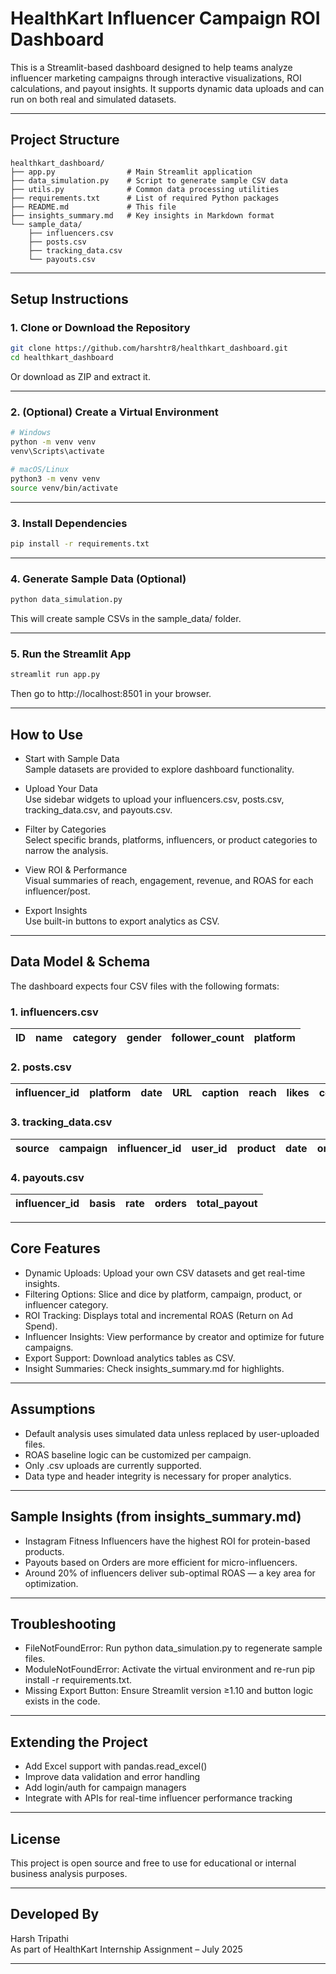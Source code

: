 
# HealthKart Influencer Campaign ROI Dashboard

This is a Streamlit-based dashboard designed to help teams analyze influencer marketing campaigns through interactive visualizations, ROI calculations, and payout insights. It supports dynamic data uploads and can run on both real and simulated datasets.

---

## Project Structure

```
healthkart_dashboard/
├── app.py                # Main Streamlit application
├── data_simulation.py    # Script to generate sample CSV data
├── utils.py              # Common data processing utilities
├── requirements.txt      # List of required Python packages
├── README.md             # This file
├── insights_summary.md   # Key insights in Markdown format
└── sample_data/
    ├── influencers.csv
    ├── posts.csv
    ├── tracking_data.csv
    └── payouts.csv
```

---

## Setup Instructions

### 1. Clone or Download the Repository

```bash
git clone https://github.com/harshtr8/healthkart_dashboard.git
cd healthkart_dashboard
```

Or download as ZIP and extract it.

---

### 2. (Optional) Create a Virtual Environment

```bash
# Windows
python -m venv venv
venv\Scripts\activate

# macOS/Linux
python3 -m venv venv
source venv/bin/activate
```

---

### 3. Install Dependencies

```bash
pip install -r requirements.txt
```

---

### 4. Generate Sample Data (Optional)

```bash
python data_simulation.py
```

This will create sample CSVs in the sample_data/ folder.

---

### 5. Run the Streamlit App

```bash
streamlit run app.py
```

Then go to http://localhost:8501 in your browser.

---

## How to Use

- Start with Sample Data  
  Sample datasets are provided to explore dashboard functionality.

- Upload Your Data  
  Use sidebar widgets to upload your influencers.csv, posts.csv, tracking_data.csv, and payouts.csv.

- Filter by Categories  
  Select specific brands, platforms, influencers, or product categories to narrow the analysis.

- View ROI & Performance  
  Visual summaries of reach, engagement, revenue, and ROAS for each influencer/post.

- Export Insights  
  Use built-in buttons to export analytics as CSV.

---

## Data Model & Schema

The dashboard expects four CSV files with the following formats:

### 1. influencers.csv

| ID | name | category | gender | follower_count | platform |
|----|------|----------|--------|----------------|----------|

### 2. posts.csv

| influencer_id | platform | date | URL | caption | reach | likes | comments |
|---------------|----------|------|-----|---------|-------|-------|----------|

### 3. tracking_data.csv

| source | campaign | influencer_id | user_id | product | date | orders | revenue |
|--------|----------|----------------|---------|---------|------|--------|---------|

### 4. payouts.csv

| influencer_id | basis | rate | orders | total_payout |
|---------------|-------|------|--------|---------------|

---

## Core Features

- Dynamic Uploads: Upload your own CSV datasets and get real-time insights.
- Filtering Options: Slice and dice by platform, campaign, product, or influencer category.
- ROI Tracking: Displays total and incremental ROAS (Return on Ad Spend).
- Influencer Insights: View performance by creator and optimize for future campaigns.
- Export Support: Download analytics tables as CSV.
- Insight Summaries: Check insights_summary.md for highlights.

---

## Assumptions

- Default analysis uses simulated data unless replaced by user-uploaded files.
- ROAS baseline logic can be customized per campaign.
- Only .csv uploads are currently supported.
- Data type and header integrity is necessary for proper analytics.

---

## Sample Insights (from insights_summary.md)

- Instagram Fitness Influencers have the highest ROI for protein-based products.
- Payouts based on Orders are more efficient for micro-influencers.
- Around 20% of influencers deliver sub-optimal ROAS — a key area for optimization.

---

## Troubleshooting

- FileNotFoundError: Run python data_simulation.py to regenerate sample files.
- ModuleNotFoundError: Activate the virtual environment and re-run pip install -r requirements.txt.
- Missing Export Button: Ensure Streamlit version ≥1.10 and button logic exists in the code.

---

## Extending the Project

- Add Excel support with pandas.read_excel()
- Improve data validation and error handling
- Add login/auth for campaign managers
- Integrate with APIs for real-time influencer performance tracking

---

## License

This project is open source and free to use for educational or internal business analysis purposes.

---

## Developed By

Harsh Tripathi  
As part of HealthKart Internship Assignment – July 2025

---
